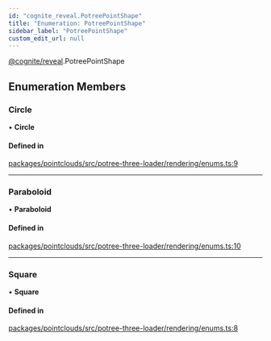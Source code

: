 ```yaml
---
id: "cognite_reveal.PotreePointShape"
title: "Enumeration: PotreePointShape"
sidebar_label: "PotreePointShape"
custom_edit_url: null
---
```


[@cognite/reveal](../modules/cognite_reveal.md).PotreePointShape

## Enumeration Members

### Circle

• **Circle**

#### Defined in

[packages/pointclouds/src/potree-three-loader/rendering/enums.ts:9](https://github.com/cognitedata/reveal/blob/716e7443e/viewer/packages/pointclouds/src/potree-three-loader/rendering/enums.ts#L9)

___

### Paraboloid

• **Paraboloid**

#### Defined in

[packages/pointclouds/src/potree-three-loader/rendering/enums.ts:10](https://github.com/cognitedata/reveal/blob/716e7443e/viewer/packages/pointclouds/src/potree-three-loader/rendering/enums.ts#L10)

___

### Square

• **Square**

#### Defined in

[packages/pointclouds/src/potree-three-loader/rendering/enums.ts:8](https://github.com/cognitedata/reveal/blob/716e7443e/viewer/packages/pointclouds/src/potree-three-loader/rendering/enums.ts#L8)
